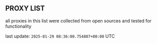 ## PROXY LIST

all proxies in this list were collected from open sources and tested for functionality

last update: `2025-01-29 08:36:00.754807+00:00` UTC